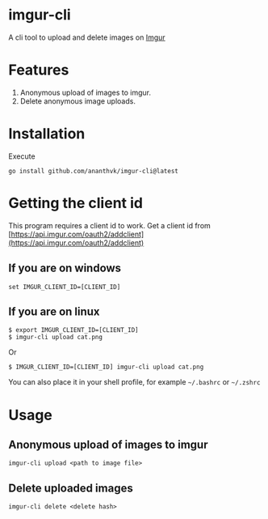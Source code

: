 # imgur-cli
A cli tool to upload and delete images on [Imgur](https://imgur.com)

# Features
1. Anonymous upload of images to imgur.
2. Delete anonymous image uploads.

# Installation

Execute
```
go install github.com/ananthvk/imgur-cli@latest
```

# Getting the client id
This program requires a client id to work.
Get a client id from [https://api.imgur.com/oauth2/addclient](https://api.imgur.com/oauth2/addclient)

## If you are on windows
```
set IMGUR_CLIENT_ID=[CLIENT_ID]
```

## If you are on linux
```
$ export IMGUR_CLIENT_ID=[CLIENT_ID]
$ imgur-cli upload cat.png
```
Or
```
$ IMGUR_CLIENT_ID=[CLIENT_ID] imgur-cli upload cat.png
```
You can also place it in your shell profile, for example `~/.bashrc` or `~/.zshrc`

# Usage

## Anonymous upload of images to imgur
```
imgur-cli upload <path to image file>
```

## Delete uploaded images
```
imgur-cli delete <delete hash>
```